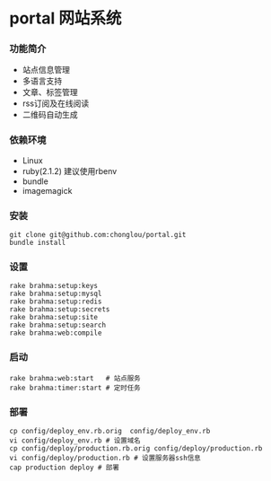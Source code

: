 portal 网站系统
======

### 功能简介
 * 站点信息管理
 * 多语言支持
 * 文章、标签管理
 * rss订阅及在线阅读
 * 二维码自动生成

### 依赖环境
 * Linux
 * ruby(2.1.2) 建议使用rbenv
 * bundle
 * imagemagick

### 安装
    git clone git@github.com:chonglou/portal.git
    bundle install

### 设置
    rake brahma:setup:keys
    rake brahma:setup:mysql
    rake brahma:setup:redis
    rake brahma:setup:secrets
    rake brahma:setup:site
    rake brahma:setup:search
    rake brahma:web:compile

### 启动
    rake brahma:web:start	# 站点服务
    rake brahma:timer:start	# 定时任务


### 部署
    cp config/deploy_env.rb.orig  config/deploy_env.rb
    vi config/deploy_env.rb # 设置域名
    cp config/deploy/production.rb.orig config/deploy/production.rb
    vi config/deploy/production.rb # 设置服务器ssh信息
    cap production deploy # 部署
    
